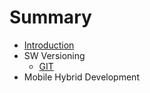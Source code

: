 # Summary

* [Introduction](README.md)
* SW Versioning
   * [GIT](SW_Versioning/git.md)
* Mobile Hybrid Development

